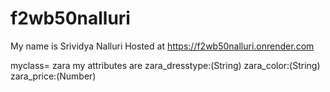 # f2wb50nalluri
My name is Srividya Nalluri
Hosted at <https://f2wb50nalluri.onrender.com>

myclass= zara
my attributes are
zara_dresstype:(String)
zara_color:(String)
zara_price:(Number)